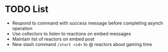 # TODO List

* Respond to command with success message before completing asynch operation
* Use collectors to listen to reactions on embed messages
* Maintain list of reactors on embed post
* New slash command `/start <id>` to @ reactors about gaming time